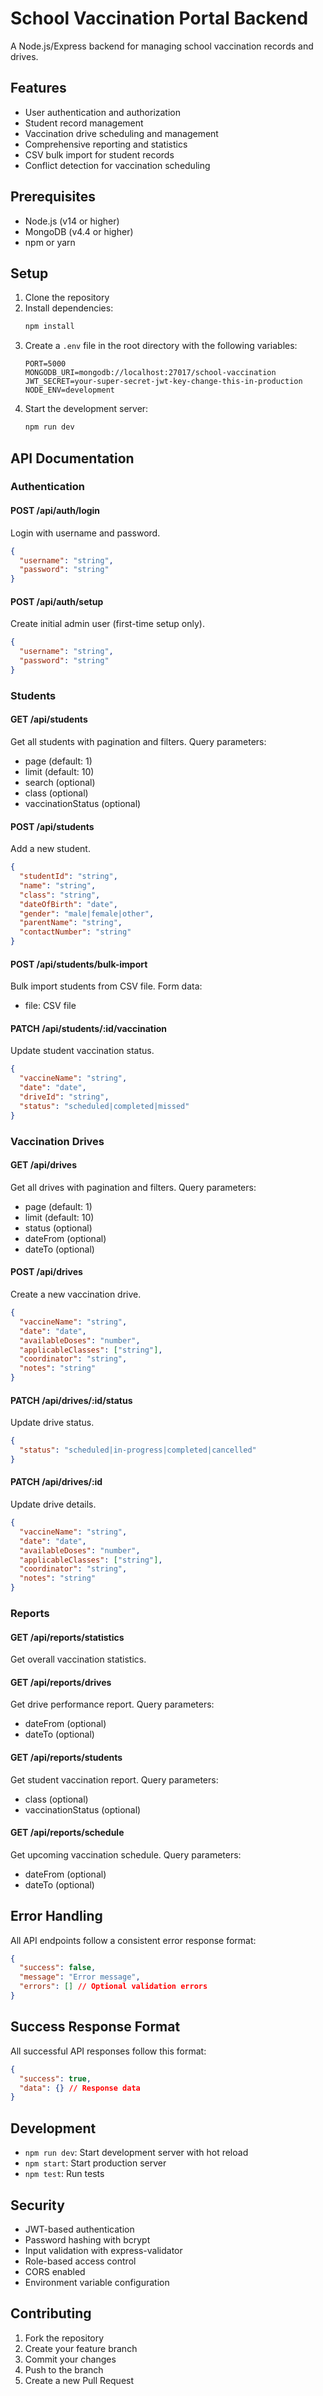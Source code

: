 # School Vaccination Portal Backend

A Node.js/Express backend for managing school vaccination records and drives.

## Features

- User authentication and authorization
- Student record management
- Vaccination drive scheduling and management
- Comprehensive reporting and statistics
- CSV bulk import for student records
- Conflict detection for vaccination scheduling

## Prerequisites

- Node.js (v14 or higher)
- MongoDB (v4.4 or higher)
- npm or yarn

## Setup

1. Clone the repository
2. Install dependencies:
   ```bash
   npm install
   ```
3. Create a `.env` file in the root directory with the following variables:
   ```
   PORT=5000
   MONGODB_URI=mongodb://localhost:27017/school-vaccination
   JWT_SECRET=your-super-secret-jwt-key-change-this-in-production
   NODE_ENV=development
   ```
4. Start the development server:
   ```bash
   npm run dev
   ```

## API Documentation

### Authentication

#### POST /api/auth/login
Login with username and password.
```json
{
  "username": "string",
  "password": "string"
}
```

#### POST /api/auth/setup
Create initial admin user (first-time setup only).
```json
{
  "username": "string",
  "password": "string"
}
```

### Students

#### GET /api/students
Get all students with pagination and filters.
Query parameters:
- page (default: 1)
- limit (default: 10)
- search (optional)
- class (optional)
- vaccinationStatus (optional)

#### POST /api/students
Add a new student.
```json
{
  "studentId": "string",
  "name": "string",
  "class": "string",
  "dateOfBirth": "date",
  "gender": "male|female|other",
  "parentName": "string",
  "contactNumber": "string"
}
```

#### POST /api/students/bulk-import
Bulk import students from CSV file.
Form data:
- file: CSV file

#### PATCH /api/students/:id/vaccination
Update student vaccination status.
```json
{
  "vaccineName": "string",
  "date": "date",
  "driveId": "string",
  "status": "scheduled|completed|missed"
}
```

### Vaccination Drives

#### GET /api/drives
Get all drives with pagination and filters.
Query parameters:
- page (default: 1)
- limit (default: 10)
- status (optional)
- dateFrom (optional)
- dateTo (optional)

#### POST /api/drives
Create a new vaccination drive.
```json
{
  "vaccineName": "string",
  "date": "date",
  "availableDoses": "number",
  "applicableClasses": ["string"],
  "coordinator": "string",
  "notes": "string"
}
```

#### PATCH /api/drives/:id/status
Update drive status.
```json
{
  "status": "scheduled|in-progress|completed|cancelled"
}
```

#### PATCH /api/drives/:id
Update drive details.
```json
{
  "vaccineName": "string",
  "date": "date",
  "availableDoses": "number",
  "applicableClasses": ["string"],
  "coordinator": "string",
  "notes": "string"
}
```

### Reports

#### GET /api/reports/statistics
Get overall vaccination statistics.

#### GET /api/reports/drives
Get drive performance report.
Query parameters:
- dateFrom (optional)
- dateTo (optional)

#### GET /api/reports/students
Get student vaccination report.
Query parameters:
- class (optional)
- vaccinationStatus (optional)

#### GET /api/reports/schedule
Get upcoming vaccination schedule.
Query parameters:
- dateFrom (optional)
- dateTo (optional)

## Error Handling

All API endpoints follow a consistent error response format:
```json
{
  "success": false,
  "message": "Error message",
  "errors": [] // Optional validation errors
}
```

## Success Response Format

All successful API responses follow this format:
```json
{
  "success": true,
  "data": {} // Response data
}
```

## Development

- `npm run dev`: Start development server with hot reload
- `npm start`: Start production server
- `npm test`: Run tests

## Security

- JWT-based authentication
- Password hashing with bcrypt
- Input validation with express-validator
- Role-based access control
- CORS enabled
- Environment variable configuration

## Contributing

1. Fork the repository
2. Create your feature branch
3. Commit your changes
4. Push to the branch
5. Create a new Pull Request 